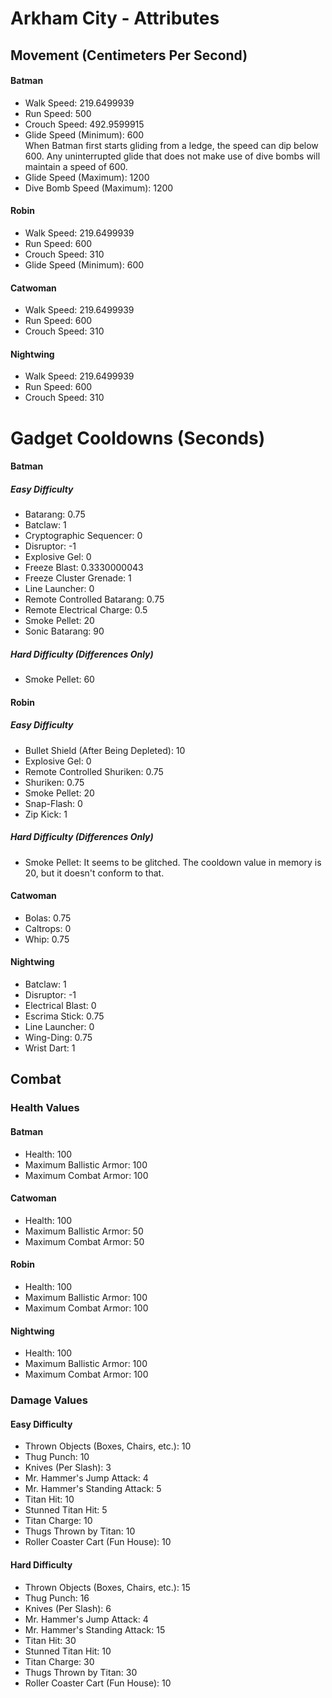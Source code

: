 # Arkham City - Attributes

## Movement (Centimeters Per Second)

#### Batman
* Walk Speed: 219.6499939  
* Run Speed: 500  
* Crouch Speed: 492.9599915  
* Glide Speed (Minimum): 600  
When Batman first starts gliding from a ledge, the speed can dip below 600. Any uninterrupted glide that does not make use of dive bombs will maintain a speed of 600.  
* Glide Speed (Maximum): 1200  
* Dive Bomb Speed (Maximum): 1200  

#### Robin
* Walk Speed: 219.6499939  
* Run Speed: 600  
* Crouch Speed: 310  
* Glide Speed (Minimum): 600  

#### Catwoman
* Walk Speed: 219.6499939  
* Run Speed: 600  
* Crouch Speed: 310  

#### Nightwing
* Walk Speed: 219.6499939  
* Run Speed: 600  
* Crouch Speed: 310  

# Gadget Cooldowns (Seconds)

#### Batman
##### Easy Difficulty
* Batarang: 0.75  
* Batclaw: 1  
* Cryptographic Sequencer: 0  
* Disruptor: -1  
* Explosive Gel: 0  
* Freeze Blast: 0.3330000043  
* Freeze Cluster Grenade: 1  
* Line Launcher: 0  
* Remote Controlled Batarang: 0.75  
* Remote Electrical Charge: 0.5  
* Smoke Pellet: 20  
* Sonic Batarang: 90  
##### Hard Difficulty (Differences Only)
* Smoke Pellet: 60  

#### Robin
##### Easy Difficulty
* Bullet Shield (After Being Depleted): 10  
* Explosive Gel: 0  
* Remote Controlled Shuriken: 0.75  
* Shuriken: 0.75  
* Smoke Pellet: 20  
* Snap-Flash: 0  
* Zip Kick: 1  
##### Hard Difficulty (Differences Only)
* Smoke Pellet: It seems to be glitched. The cooldown value in memory is 20, but it doesn't conform to that.  

#### Catwoman
* Bolas: 0.75  
* Caltrops: 0  
* Whip: 0.75  

#### Nightwing
* Batclaw: 1  
* Disruptor: -1  
* Electrical Blast: 0  
* Escrima Stick: 0.75  
* Line Launcher: 0  
* Wing-Ding: 0.75  
* Wrist Dart: 1  

## Combat

### Health Values

#### Batman
* Health: 100  
* Maximum Ballistic Armor: 100  
* Maximum Combat Armor: 100  

#### Catwoman
* Health: 100  
* Maximum Ballistic Armor: 50  
* Maximum Combat Armor: 50  

#### Robin
* Health: 100  
* Maximum Ballistic Armor: 100  
* Maximum Combat Armor: 100  

#### Nightwing
* Health: 100  
* Maximum Ballistic Armor: 100  
* Maximum Combat Armor: 100  

### Damage Values

#### Easy Difficulty
* Thrown Objects (Boxes, Chairs, etc.): 10  
* Thug Punch: 10  
* Knives (Per Slash): 3  
* Mr. Hammer's Jump Attack: 4  
* Mr. Hammer's Standing Attack: 5  
* Titan Hit: 10  
* Stunned Titan Hit: 5  
* Titan Charge: 10  
* Thugs Thrown by Titan: 10  
* Roller Coaster Cart (Fun House): 10  

#### Hard Difficulty
* Thrown Objects (Boxes, Chairs, etc.): 15  
* Thug Punch: 16  
* Knives (Per Slash): 6  
* Mr. Hammer's Jump Attack: 4  
* Mr. Hammer's Standing Attack: 15  
* Titan Hit: 30  
* Stunned Titan Hit: 10  
* Titan Charge: 30  
* Thugs Thrown by Titan: 30  
* Roller Coaster Cart (Fun House): 10
